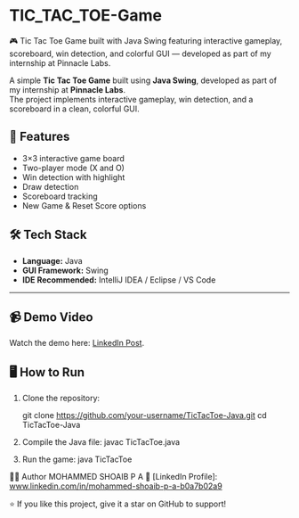 # TIC_TAC_TOE-Game
🎮 Tic Tac Toe Game built with Java Swing featuring interactive gameplay, scoreboard, win detection, and colorful GUI — developed as part of my internship at Pinnacle Labs.

A simple **Tic Tac Toe Game** built using **Java Swing**, developed as part of my internship at **Pinnacle Labs**.  
The project implements interactive gameplay, win detection, and a scoreboard in a clean, colorful GUI.

## 🚀 Features
- 3×3 interactive game board
- Two-player mode (X and O)
- Win detection with highlight
- Draw detection
- Scoreboard tracking
- New Game & Reset Score options

## 🛠️ Tech Stack
- **Language:** Java
- **GUI Framework:** Swing
- **IDE Recommended:** IntelliJ IDEA / Eclipse / VS Code

---

## 📹 Demo Video
Watch the demo here: [LinkedIn Post](https://www.linkedin.com/posts/mohammed-shoaib-p-a-b0a7b02a9_java-swing-gamedevelopment-activity-7358846557896466432-gl2Y?utm_source=social_share_send&utm_medium=member_desktop_web&rcm=ACoAAEpVpToBg-K0TCGA6-AYuFfIresPJDy3yVk).

## 🖥️ How to Run
1. Clone the repository:
   
   git clone https://github.com/your-username/TicTacToe-Java.git
   cd TicTacToe-Java

2. Compile the Java file:
   javac TicTacToe.java

3. Run the game:
   java TicTacToe

👨‍💻 Author
MOHAMMED SHOAIB P A
📌 [LinkedIn Profile]: www.linkedin.com/in/mohammed-shoaib-p-a-b0a7b02a9

⭐ If you like this project, give it a star on GitHub to support!


